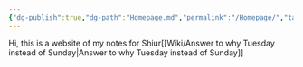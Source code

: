 ```yaml
---
{"dg-publish":true,"dg-path":"Homepage.md","permalink":"/Homepage/","tags":["gardenEntry"]}
---
```



Hi, this is a website of my notes for Shiur[[Wiki/Answer to why Tuesday instead of Sunday\|Answer to why Tuesday instead of Sunday]]

